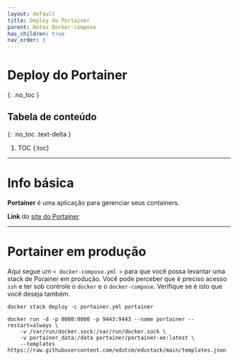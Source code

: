 ```yaml
---
layout: default
title: Deploy do Portainer
parent: Notas Docker-compose
has_children: true
nav_order: 3
---
```


# Deploy do Portainer
{: .no_toc }

## Tabela de conteúdo
{: .no_toc .text-delta }

1. TOC
{:toc}

---

# Info básica
**Portainer** é uma aplicação para gerenciar seus containers.

**Link** do [site do Portainer](https://www.portainer.io/)


---

# Portainer em produção
Aqui segue um `< docker-compose.yml >` para que você possa levantar uma stack de Porainer em produção. Você pode perceber que é preciso acesso `ssh` e ter sob controle o `docker` e o `docker-compose`. Verifique se é isto que você deseja também.


<div class="code-example" markdown="1">

```
docker stack deploy -c portainer.yml portainer

docker run -d -p 8000:8000 -p 9443:9443 --name portainer --restart=always \
    -v /var/run/docker.sock:/var/run/docker.sock \
    -v portainer_data:/data portainer/portainer-ee:latest \
    --templates https://raw.githubusercontent.com/edutcm/edustack/main/templates.json
```

</div>